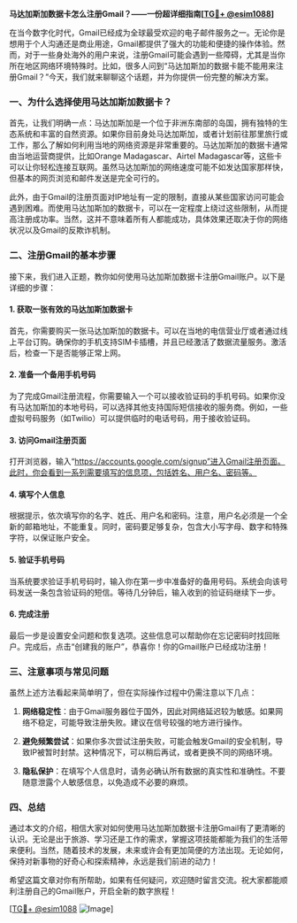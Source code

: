 **马达加斯加数据卡怎么注册Gmail？——一份超详细指南[[TG💪+ @esim1088](https://t.me/s/esim1088)]**

在当今数字化时代，Gmail已经成为全球最受欢迎的电子邮件服务之一。无论你是想用于个人沟通还是商业用途，Gmail都提供了强大的功能和便捷的操作体验。然而，对于一些身处海外的用户来说，注册Gmail可能会遇到一些障碍，尤其是当你所在地区网络环境特殊时。比如，很多人问到“马达加斯加的数据卡能不能用来注册Gmail？”今天，我们就来聊聊这个话题，并为你提供一份完整的解决方案。

### 一、为什么选择使用马达加斯加数据卡？

首先，让我们明确一点：马达加斯加是一个位于非洲东南部的岛国，拥有独特的生态系统和丰富的自然资源。如果你目前身处马达加斯加，或者计划前往那里旅行或工作，那么了解如何利用当地的网络资源是非常重要的。马达加斯加的数据卡通常由当地运营商提供，比如Orange Madagascar、Airtel Madagascar等，这些卡可以让你轻松连接互联网。虽然马达加斯加的网络速度可能不如发达国家那样快，但基本的网页浏览和邮件发送是完全可行的。

此外，由于Gmail的注册页面对IP地址有一定的限制，直接从某些国家访问可能会遇到困难。而使用马达加斯加的数据卡，可以在一定程度上绕过这些限制，从而提高注册成功率。当然，这并不意味着所有人都能成功，具体效果还取决于你的网络状况以及Gmail的反欺诈机制。

### 二、注册Gmail的基本步骤

接下来，我们进入正题，教你如何使用马达加斯加数据卡注册Gmail账户。以下是详细的步骤：

#### 1. 获取一张有效的马达加斯加数据卡
首先，你需要购买一张马达加斯加的数据卡。可以在当地的电信营业厅或者通过线上平台订购。确保你的手机支持SIM卡插槽，并且已经激活了数据流量服务。激活后，检查一下是否能够正常上网。

#### 2. 准备一个备用手机号码
为了完成Gmail注册流程，你需要输入一个可以接收验证码的手机号码。如果你没有马达加斯加的本地号码，可以选择其他支持国际短信接收的服务商。例如，一些虚拟号码服务（如Twilio）可以提供临时的电话号码，用于接收验证码。

#### 3. 访问Gmail注册页面
打开浏览器，输入“https://accounts.google.com/signup”进入Gmail注册页面。此时，你会看到一系列需要填写的信息项，包括姓名、用户名、密码等。

#### 4. 填写个人信息
根据提示，依次填写你的名字、姓氏、用户名和密码。注意，用户名必须是一个全新的邮箱地址，不能重复。同时，密码要足够复杂，包含大小写字母、数字和特殊字符，以保证账户安全。

#### 5. 验证手机号码
当系统要求验证手机号码时，输入你在第一步中准备好的备用号码。系统会向该号码发送一条包含验证码的短信。等待几分钟后，输入收到的验证码继续下一步。

#### 6. 完成注册
最后一步是设置安全问题和恢复选项。这些信息可以帮助你在忘记密码时找回账户。完成后，点击“创建我的账户”，恭喜你！你的Gmail账户已经成功注册！

### 三、注意事项与常见问题

虽然上述方法看起来简单明了，但在实际操作过程中仍需注意以下几点：

1. **网络稳定性**：由于Gmail服务器位于国外，因此对网络延迟较为敏感。如果网络不稳定，可能导致注册失败。建议在信号较强的地方进行操作。
   
2. **避免频繁尝试**：如果你多次尝试注册失败，可能会触发Gmail的安全机制，导致IP被暂时封禁。这种情况下，可以稍后再试，或者更换不同的网络环境。

3. **隐私保护**：在填写个人信息时，请务必确认所有数据的真实性和准确性。不要随意泄露个人敏感信息，以免造成不必要的麻烦。

### 四、总结

通过本文的介绍，相信大家对如何使用马达加斯加数据卡注册Gmail有了更清晰的认识。无论是出于旅游、学习还是工作的需求，掌握这项技能都能为我们的生活带来便利。当然，随着技术的发展，未来或许会有更加简便的方法出现。无论如何，保持对新事物的好奇心和探索精神，永远是我们前进的动力！

希望这篇文章对你有所帮助，如果有任何疑问，欢迎随时留言交流。祝大家都能顺利注册自己的Gmail账户，开启全新的数字旅程！

[[TG💪+ @esim1088](https://t.me/s/esim1088) ![Image](https://i.postimg.cc/4NQfJmqS/Snipaste-2025-05-13-00-14-12.png)]